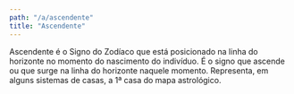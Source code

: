 ```yaml
---
path: "/a/ascendente"
title: "Ascendente"
---
```


Ascendente é o Signo do Zodíaco que está posicionado na linha do horizonte no momento do nascimento do indivíduo. É o signo que ascende ou que surge na linha do horizonte naquele momento. 
Representa, em alguns sistemas de casas, a 1ª casa do mapa astrológico.